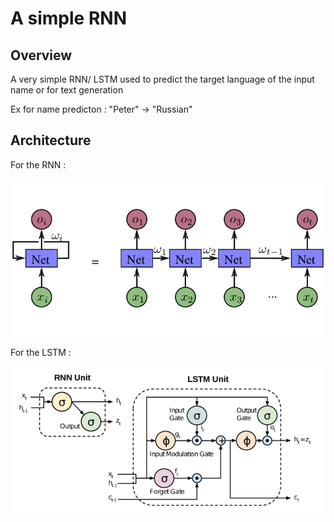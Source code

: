 
# A simple RNN 

## Overview 
A very simple RNN/ LSTM used to predict the target language of the input name or for text generation 

Ex for name predicton : "Peter" -> "Russian" 

## Architecture 

For the RNN : 

![rnn](assets/rnn.png)

For the LSTM : 

![lstm](assets/lstm.png)





























